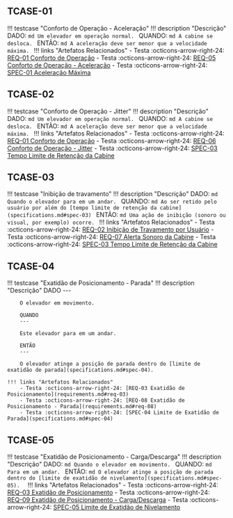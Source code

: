 ## TCASE-01

!!! testcase "Conforto de Operação - Aceleração"
    !!! description "Descrição"
        DADO:
        ```md
        Um elevador em operação normal.
        ```
        QUANDO:
        ```md
        A cabine se desloca.
        ```
        ENTÃO:
        ```md
        A aceleração deve ser menor que a velocidade máxima.
        ```
    !!! links "Artefatos Relacionados"
        - Testa :octicons-arrow-right-24: [REQ-01 Conforto de Operação](requirements.md#req-01)
        - Testa :octicons-arrow-right-24: [REQ-05 Conforto de Operação - Aceleração](requirements.md#req-05)
        - Testa :octicons-arrow-right-24: [SPEC-01 Aceleração Máxima](specifications.md#spec-01)

## TCASE-02

!!! testcase "Conforto de Operação - Jitter"
    !!! description "Descrição"
        DADO:
        ```md
        Um elevador em operação normal.
        ```
        QUANDO:
        ```md
        A cabine se desloca.
        ```
        ENTÃO:
        ```md
        A aceleração deve ser menor que a velocidade máxima.
        ```
    !!! links "Artefatos Relacionados"
        - Testa :octicons-arrow-right-24: [REQ-01 Conforto de Operação](requirements.md#req-01)
        - Testa :octicons-arrow-right-24: [REQ-06 Conforto de Operação - Jitter](requirements.md#req-06)
        - Testa :octicons-arrow-right-24: [SPEC-03 Tempo Limite de Retenção da Cabine](specifications.md#spec-02)

## TCASE-03

!!! testcase "Inibição de travamento"
    !!! description "Descrição"
        DADO:
        ```md
        Quando o elevador para em um andar.
        ```
        QUANDO:
        ```md
        Ao ser retido pelo usuário por além do [tempo limite de retenção da cabine](specifications.md#spec-03)
        ```
        ENTÃO:
        ```md
        Uma ação de inibição (sonoro ou visual, por exemplo) ocorre.
        ```
    !!! links "Artefatos Relacionados"
        - Testa :octicons-arrow-right-24: [REQ-02 Inibição de Travamento por Usuário](requirements.md#req-01)
        - Testa :octicons-arrow-right-24: [REQ-07 Alerta Sonoro da Cabine](requirements.md#req-07)
        - Testa :octicons-arrow-right-24: [SPEC-03 Tempo Limite de Retenção da Cabine](specifications.md#spec-03)


## TCASE-04

!!! testcase "Exatidão de Posicionamento - Parada"
    !!! description "Descrição"
        DADO
        ---

        O elevador em movimento.
        
        QUANDO
        ---

        Este elevador para em um andar.

        ENTÃO
        ---

        O elevador atinge a posição de parada dentro do [limite de exatidão de parada](specifications.md#spec-04). 

    !!! links "Artefatos Relacionados"
        - Testa :octicons-arrow-right-24: [REQ-03 Exatidão de Posicionamento](requirements.md#req-03)
        - Testa :octicons-arrow-right-24: [REQ-08 Exatidão de Posicionamento - Parada](requirements.md#req-08)
        - Testa :octicons-arrow-right-24: [SPEC-04 Limite de Exatidão de Parada](specifications.md#spec-04)

## TCASE-05

!!! testcase "Exatidão de Posicionamento - Carga/Descarga"
    !!! description "Descrição"
        DADO:
        ```md
        Quando o elevador em movimento.
        ```
        QUANDO:
        ```md
        Para em um andar.
        ```
        ENTÃO:
        ```md
        O elevador atinge a posição de parada dentro do [limite de exatidão de nivelamento](specifications.md#spec-05). 
        ```
    !!! links "Artefatos Relacionados"
        - Testa :octicons-arrow-right-24: [REQ-03 Exatidão de Posicionamento](requirements.md#req-03)
        - Testa :octicons-arrow-right-24: [REQ-09 Exatidão de Posicionamento - Carga/Descarga](requirements.md#req-09)
        - Testa :octicons-arrow-right-24: [SPEC-05 Limite de Exatidão de Nivelamento](specifications.md#spec-05)
